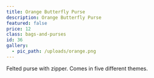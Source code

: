 ```yaml
---
title: Orange Butterfly Purse
description: Orange Butterfly Purse
featured: false
price: 12
class: bags-and-purses
id: 36
gallery:
  - pic_path: /uploads/orange.png
---
```



Felted purse with zipper. Comes in five different themes.
